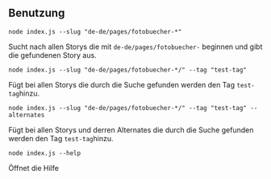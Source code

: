 ## Benutzung

```
node index.js --slug "de-de/pages/fotobuecher-*"
```
Sucht nach allen Storys die mit `de-de/pages/fotobuecher-` beginnen und gibt die gefundenen Story aus.

```
node index.js --slug "de-de/pages/fotobuecher-*/" --tag "test-tag"
```
Fügt bei allen Storys die durch die Suche gefunden werden den Tag `test-tag`hinzu.

```
node index.js --slug "de-de/pages/fotobuecher-*/" --tag "test-tag" --alternates
```
Fügt bei allen Storys und derren Alternates die durch die Suche gefunden werden den Tag `test-tag`hinzu.

```
node index.js --help
```
Öffnet die Hilfe
